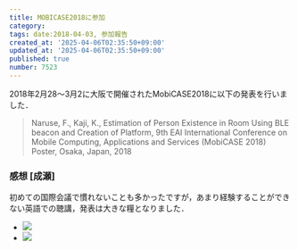 ```yaml
---
title: MOBICASE2018に参加
category:
tags: date:2018-04-03, 参加報告
created_at: '2025-04-06T02:35:50+09:00'
updated_at: '2025-04-06T02:35:50+09:00'
published: true
number: 7523
---
```




2018年2月28〜3月2に大阪で開催されたMobiCASE2018に以下の発表を行いました．

> Naruse, F., Kaji, K., Estimation of Person Existence in Room Using BLE beacon and Creation of Platform, 9th EAI International Conference on Mobile Computing, Applications and Services (MobiCASE 2018) Poster, Osaka, Japan, 2018

### 感想 [成瀬]
初めての国際会議で慣れないことも多かったですが，あまり経験することができない英語での聴講，発表は大きな糧となりました．


<div class="img-container">
    <ul class="slider">
        <li><img src="https://img.esa.io/uploads/production/attachments/13979/2025/04/06/148142/8df9e77c-0654-4f13-81ae-d31301689d18.webp"  /></li>
        <li><img src="https://img.esa.io/uploads/production/attachments/13979/2025/04/06/148142/c5085d8e-b782-4bdf-a5fc-98c64f924454.webp"  /></li>
    </ul>
</div>

